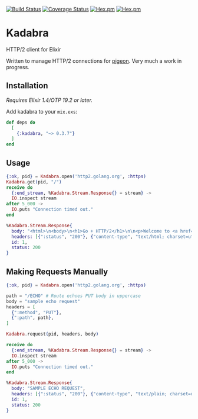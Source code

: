 [![Build Status](https://travis-ci.org/codedge-llc/kadabra.svg?branch=master)](https://travis-ci.org/codedge-llc/kadabra) [![Coverage Status](https://coveralls.io/repos/github/codedge-llc/kadabra/badge.svg?branch=master)](https://coveralls.io/github/codedge-llc/kadabra?branch=master) [![Hex.pm](http://img.shields.io/hexpm/v/kadabra.svg)](https://hex.pm/packages/kadabra) [![Hex.pm](http://img.shields.io/hexpm/dt/kadabra.svg)](https://hex.pm/packages/kadabra)

# Kadabra

HTTP/2 client for Elixir

Written to manage HTTP/2 connections for [pigeon](https://github.com/codedge-llc/pigeon). Very much a work in progress.

## Installation

*Requires Elixir 1.4/OTP 19.2 or later.*
 
Add kadabra to your `mix.exs`:
  ```elixir
  def deps do
    [
      {:kadabra, "~> 0.3.7"}
    ]
  end
  ```

## Usage
```elixir
{:ok, pid} = Kadabra.open('http2.golang.org', :https)
Kadabra.get(pid, "/")
receive do
  {:end_stream, %Kadabra.Stream.Response{} = stream} ->
  IO.inspect stream
after 5_000 ->
  IO.puts "Connection timed out."
end

%Kadabra.Stream.Response{
  body: "<html>\n<body>\n<h1>Go + HTTP/2</h1>\n\n<p>Welcome to <a href=\"https://golang.org/\">the Go language</a>'s <a\nhref=\"https://http2.github.io/\">HTTP/2</a> demo & interop server.</p>\n\n<p>Congratulations, <b>you're using HTTP/2 right now</b>.</p>\n\n<p>This server exists for others in the HTTP/2 community to test their HTTP/2 client implementations and point out flaws in our server.</p>\n\n<p>\nThe code is at <a href=\"https://golang.org/x/net/http2\">golang.org/x/net/http2</a> and\nis used transparently by the Go standard library from Go 1.6 and later.\n</p>\n\n<p>Contact info: <i>bradfitz@golang.org</i>, or <a\nhref=\"https://golang.org/s/http2bug\">file a bug</a>.</p>\n\n<h2>Handlers for testing</h2>\n<ul>\n  <li>GET <a href=\"/reqinfo\">/reqinfo</a> to dump the request + headers received</li>\n  <li>GET <a href=\"/clockstream\">/clockstream</a> streams the current time every second</li>\n  <li>GET <a href=\"/gophertiles\">/gophertiles</a> to see a page with a bunch of images</li>\n  <li>GET <a href=\"/file/gopher.png\">/file/gopher.png</a> for a small file (does If-Modified-Since, Content-Range, etc)</li>\n  <li>GET <a href=\"/file/go.src.tar.gz\">/file/go.src.tar.gz</a> for a larger file (~10 MB)</li>\n  <li>GET <a href=\"/redirect\">/redirect</a>to redirect back to / (this page)</li>\n  <li>GET <a href=\"/goroutines\">/goroutines</a> to see all active goroutines in this server</li>\n  <li>GET <a href=\"/.well-known/h2interop/state\">/.well-known/h2interop/state</a> for the HTTP/2 server state</li>\n  <li>PUT something to <a href=\"/crc32\">/crc32</a> to get a count of number of bytes and its CRC-32</li>\n  <li>PUT something to <a href=\"/ECHO\">/ECHO</a> and it will be streamed back to you capitalized</li>\n</ul>\n\n</body></html>",
  headers: [{":status", "200"}, {"content-type", "text/html; charset=utf-8"}, {"content-length", "1708"}, {"date", "Sun, 16 Oct 2016 21:20:47 GMT"}],
  id: 1,
  status: 200
}
```

## Making Requests Manually
```elixir
{:ok, pid} = Kadabra.open('http2.golang.org', :https)

path = "/ECHO" # Route echoes PUT body in uppercase
body = "sample echo request"
headers = [
  {":method", "PUT"},
  {":path", path},
]

Kadabra.request(pid, headers, body)

receive do
  {:end_stream, %Kadabra.Stream.Response{} = stream} ->
  IO.inspect stream
after 5_000 ->
  IO.puts "Connection timed out."
end

%Kadabra.Stream.Response{
  body: "SAMPLE ECHO REQUEST",
  headers: [{":status", "200"}, {"content-type", "text/plain; charset=utf-8"}, {"date", "Sun, 16 Oct 2016 21:28:15 GMT"}],
  id: 1,
  status: 200
}
```
